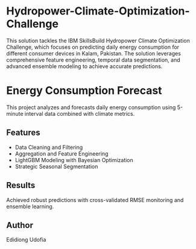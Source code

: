 # Hydropower-Climate-Optimization-Challenge
This solution tackles the IBM SkillsBuild Hydropower Climate Optimization Challenge, which focuses on predicting daily energy consumption for different consumer devices in Kalam, Pakistan. The solution leverages comprehensive feature engineering, temporal data segmentation, and advanced ensemble modeling to achieve accurate predictions.
# Energy Consumption Forecast

This project analyzes and forecasts daily energy consumption using 5-minute interval data combined with climate metrics.

## Features
- Data Cleaning and Filtering
- Aggregation and Feature Engineering
- LightGBM Modeling with Bayesian Optimization
- Strategic Seasonal Segmentation

## Results
Achieved robust predictions with cross-validated RMSE monitoring and ensemble learning.

## Author
Edidiong Udofia
